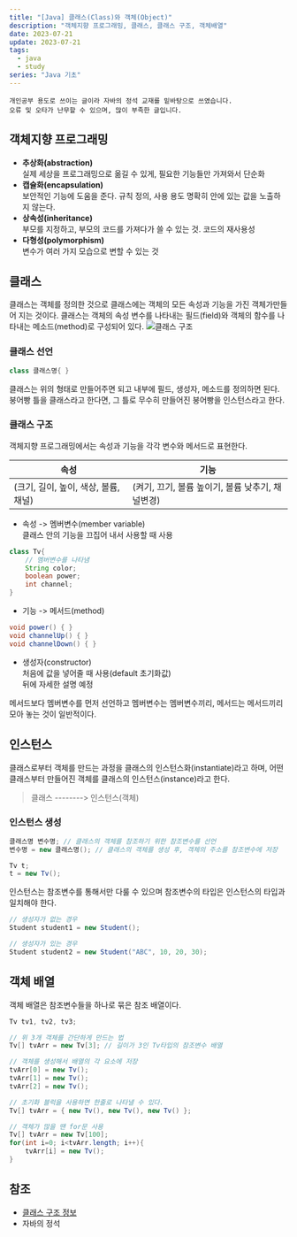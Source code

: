 ```yaml
---
title: "[Java] 클래스(Class)와 객체(Object)"
description: "객체지향 프로그래밍, 클래스, 클래스 구조, 객체배열"
date: 2023-07-21
update: 2023-07-21
tags:
  - java
  - study
series: "Java 기초"
---
```


```
개인공부 용도로 쓰이는 글이라 자바의 정석 교재를 밑바탕으로 쓰였습니다. 
오류 및 오타가 난무할 수 있으며, 많이 부족한 글입니다.
```

## 객체지향 프로그래밍

- **추상화(abstraction)**  
실제 세상을 프로그래밍으로 옮길 수 있게, 필요한 기능들만 가져와서 단순화
- **캡슐화(encapsulation)**  
보안적인 기능에 도움을 준다. 규칙 정의, 사용 용도 명확히 안에 있는 값을 노출하지 않는다.
- **상속성(inheritance)**  
부모를 지정하고, 부모의 코드를 가져다가 쓸 수 있는 것. 코드의 재사용성
- **다형성(polymorphism)**  
변수가 여러 가지 모습으로 변할 수 있는 것

## 클래스

클래스는 객체를 정의한 것으로 클래스에는 객체의 모든 속성과 기능을 가진 객체가만들어 지는 것이다. 클래스는 객체의 속성 변수를 나타내는 필드(field)와 객체의 함수를 나타내는 메소드(method)로 구성되어 있다.
![클래스 구조](https://github.com/C0ribo/code-blog/assets/133131980/655b7275-ba00-486f-bfb9-cb5fbc96e374)

### 클래스 선언
```java
class 클래스명{ }
```
클래스는 위의 형태로 만들어주면 되고 내부에 필드, 생성자, 메소드를 정의하면 된다. 붕어빵 틀을 클래스라고 한다면, 그 틀로 무수히 만들어진 붕어빵을 인스턴스라고 한다.

### 클래스 구조

객체지향 프로그래밍에서는 속성과 기능을 각각 변수와 메서드로 표현한다.

| 속성 | 기능 |
| --- | --- |
| (크기, 길이, 높이, 색상, 볼륨, 채널) | (켜기, 끄기, 볼륨 높이기, 볼륨 낮추기, 채널변경) |

- 속성 -> 멤버변수(member variable)  
클래스 안의 기능을 끄집어 내서 사용할 때 사용
```java
class Tv{ 
    // 멤버변수를 나타냄
    String color;
    boolean power;
    int channel;
}
```
- 기능 -> 메서드(method)
```java
void power() { }
void channelUp() { }
void channelDown() { }
```
- 생성자(constructor)  
처음에 값을 넣어줄 때 사용(default 초기화값)  
뒤에 자세한 설명 예정

메서드보다 멤버변수를 먼저 선언하고 멤버변수는 멤버변수끼리, 메서드는 메서드끼리 모아 놓는 것이 일반적이다.

## 인스턴스

클래스로부터 객체를 만드는 과정을 클래스의 인스턴스화(instantiate)라고 하며, 어떤 클래스부터 만들어진 객체를 클래스의 인스턴스(instance)라고 한다. 
> 클래스 --------> 인스턴스(객체)

### 인스턴스 생성
```java
클래스명 변수명; // 클래스의 객체를 참조하기 위한 참조변수를 선언
변수명 = new 클래스명(); // 클래스의 객체를 생성 후, 객체의 주소를 참조변수에 저장

Tv t;
t = new Tv();
```
인스턴스는 참조변수를 통해서만 다룰 수 있으며 참조변수의 타입은 인스턴스의 타입과 일치해야 한다.

```java
// 생성자가 없는 경우
Student student1 = new Student();

// 생성자가 있는 경우
Student student2 = new Student("ABC", 10, 20, 30);
```

## 객체 배열

객체 배열은 참조변수들을 하나로 묶은 참조 배열이다.
```java
Tv tv1, tv2, tv3;

// 위 3개 객체를 간단하게 만드는 법
Tv[] tvArr = new Tv[3]; // 길이가 3인 Tv타입의 참조변수 배열

// 객체를 생성해서 배열의 각 요소에 저장
tvArr[0] = new Tv();
tvArr[1] = new Tv();
tvArr[2] = new Tv();

// 초기화 블럭을 사용하면 한줄로 나타낼 수 있다.
Tv[] tvArr = { new Tv(), new Tv(), new Tv() };

// 객체가 많을 땐 for문 사용
Tv[] tvArr = new Tv[100];
for(int i=0; i<tvArr.length; i++){
    tvArr[i] = new Tv();
}
```

## 참조

- [클래스 구조 정보](https://velog.io/@max9106/Java-%ED%81%B4%EB%9E%98%EC%8A%A4Class)
- 자바의 정석